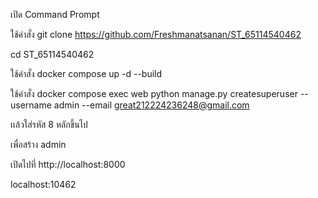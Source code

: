 เปิด Command Prompt 

ใช้คำสั่ง git clone https://github.com/Freshmanatsanan/ST_65114540462

cd ST_65114540462 

ใช้คำสั่ง docker compose up -d --build 

ใช้คำสั่ง docker compose exec web python manage.py createsuperuser --username admin --email great212224236248@gmail.com   

เเล้วใส่รหัส 8 หลักขึ้นไป

เพื่อสร้าง admin 

เปิดไปที่ http://localhost:8000

localhost:10462
